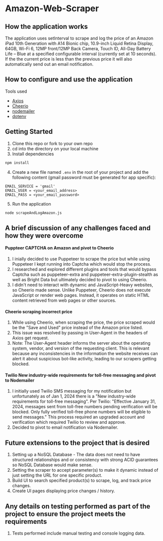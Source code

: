 # Amazon-Web-Scraper

## How the application works
The application uses setInterval to scrape and log the price of an Amazon iPad 10th Generation with A14 Bionic chip, 10.9-inch Liquid Retina Display, 64GB, Wi-Fi 6, 12MP front/12MP Back Camera, Touch ID, All-Day Battery Life – Blue at a specified configurable interval (currently set at 10 seconds).
If the the current price is less than the previous price it will also automatically send out an email notification. 

## How to configure and use the application

Tools used
- [Axios](https://www.npmjs.com/package/axios)
- [Cheerio](https://cheerio.js.org/docs/intro)
- [nodemailer](https://www.nodemailer.com/)
- [dotenv](https://www.npmjs.com/package/dotenv?activeTab=readme)

## Getting Started

1. Clone this repo or fork to your own repo
2. cd into the directory on your local machine
3. Install dependencies

```bash
npm install
```

4. Create a new file named `.env` in the root of your project and add the following content (gmail password must be generated for app specific):

```env
EMAIL_SERVICE = 'gmail'
EMAIL_USER = <your_email_address>
EMAIL_PASS = <your_email_password>
```

5. Run the application

```bash
node scrapeAndLogAmazon.js
```

##  A brief discussion of any challenges faced and how they were overcome

#### Puppteer CAPTCHA on Amazon and pivot to Cheerio
  1. I inially decided to use Puppeteer to scrape the price but while using Puppeteer I kept running into Captcha which would stop the process. 
  2. I researched and explored different plugins and tools that would bypass Captcha such as puppeteer-extra and puppeteer-extra-plugin-stealth as well as Bright Data but ultimately decided to pivot to using Cheerio.
  3. I didn't need to interact with dynamic and JavaScript-Heavy websites, so Cheerio made sense. Unlike Puppeteer, Cheerio does not execute JavaScript or render web pages. Instead, it operates on static HTML content retrieved from web pages or other sources.
     
#### Cheerio scraping incorrect price
  1. While using Cheerio, when scraping the price, the price scraped would be the "Save and Used" price instead of the Amazon price listed.
  2. This issue was resolved by passing in User-Agent in the headers of Axios get request.
  3. Note: The User-Agent header informs the server about the operating system, vendor, and version of the requesting client. This is relevant because any inconsistencies in the information the website receives can alert it about suspicious bot-like activity, leading to our scrapers getting blocked.

#### Twilio New industry-wide requirements for toll-free messaging and pivot to Nodemailer
  1. I initially used Twilio SMS messaging for my notification but unfortunately as of Jan 1, 2024 there is a "New industry-wide requirements for toll-free messaging". Per Twilio: "Effective January 31, 2024, messages sent from toll-free numbers pending verification will be blocked. Only fully verified toll-free phone numbers will be eligible to send messages." This process required an upgraded account and verification which required Twilio to review and approve.
  2. Decided to pivot to email notification via Nodemailer.

## Future extensions to the project that is desired
  1. Setting up a NoSQL Database - The data does not need to have structured relationships and or consistency with strong ACID guarantees so NoSQL Database would make sense.
  2. Setting the scraper to accept parameter(s) to make it dynamic instead of just setting the URL for one specific product.
  3. Build UI to search specified product(s) to scrape, log, and track price changes.
  4. Create UI pages displaying price changes / history.

## Any details on testing performed as part of the project to ensure the project meets the requirements
  1. Tests performed include manual testing and console logging data.
